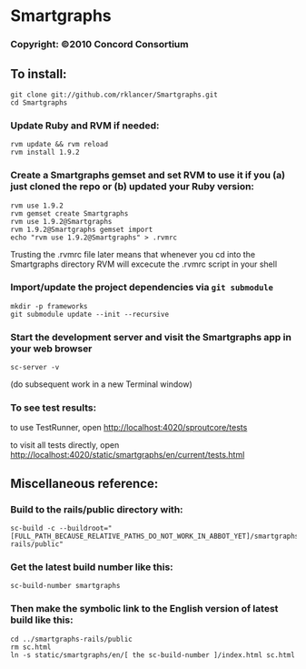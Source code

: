 # Smartgraphs
### Copyright: ©2010 Concord Consortium

## To install:
    
    git clone git://github.com/rklancer/Smartgraphs.git
    cd Smartgraphs

### Update Ruby and RVM if needed:
    
    rvm update && rvm reload
    rvm install 1.9.2

### Create a Smartgraphs gemset and set RVM to use it if you (a) just cloned the repo or (b) updated your Ruby version:
    
    rvm use 1.9.2
    rvm gemset create Smartgraphs
    rvm use 1.9.2@Smartgraphs
    rvm 1.9.2@Smartgraphs gemset import
    echo "rvm use 1.9.2@Smartgraphs" > .rvmrc

Trusting the .rvmrc file later means that whenever you cd into the Smartgraphs directory RVM will excecute the .rvmrc script in your shell
### Import/update the project dependencies via `git submodule`

    mkdir -p frameworks
    git submodule update --init --recursive

### Start the development server and visit the Smartgraphs app in your web browser

    sc-server -v

(do subsequent work in a new Terminal window)

### To see test results:

to use TestRunner, open <http://localhost:4020/sproutcore/tests>

to visit all tests directly, open <http://localhost:4020/static/smartgraphs/en/current/tests.html>


## Miscellaneous reference:

### Build to the rails/public directory with:

    sc-build -c --buildroot="[FULL_PATH_BECAUSE_RELATIVE_PATHS_DO_NOT_WORK_IN_ABBOT_YET]/smartgraphs-rails/public"

### Get the latest build number like this:

    sc-build-number smartgraphs

### Then make the symbolic link to the English version of latest build like this:
    
    cd ../smartgraphs-rails/public
    rm sc.html
    ln -s static/smartgraphs/en/[ the sc-build-number ]/index.html sc.html
